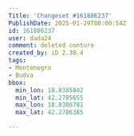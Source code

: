 ```yaml
---
Title: 'Changeset #161886237'
PublishDate: 2025-01-29T08:00:54Z
id: 161886237
user: dada24
comment: deleted conture
created_by: iD 2.30.4
tags:
- Montenegro
- Budva
bbox:
  min_lon: 18.8385842
  min_lat: 42.2785655
  max_lon: 18.8386781
  max_lat: 42.2786385

---
```

